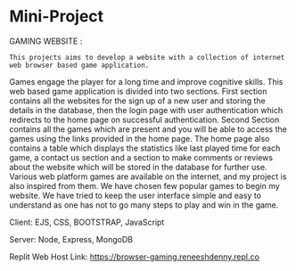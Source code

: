 # Mini-Project

GAMING WEBSITE :

    This projects aims to develop a website with a collection of internet web browser based game application.
    
Games engage the player for a long time and improve cognitive skills. This web based game application is divided into two sections. First section contains all the websites for the sign up of a new user and storing the details in the database, then the login page with user authentication which redirects to the home page on successful authentication. Second Section contains all the games which are present and you will be able to access the games using the links provided in the home page. The home page also contains a table which displays the statistics like last played time for each game, a contact us section and a section to make comments or reviews about the website which will be stored in the database for further use. Various web platform games are available on the internet, and my project is also inspired from them. We have chosen few popular games to begin my website. We have tried to keep the user interface simple and easy to understand as one has not to go many steps to play and win in the game. 

Client: EJS, CSS, BOOTSTRAP, JavaScript

Server: Node, Express, MongoDB

Replit Web Host Link: https://browser-gaming.reneeshdenny.repl.co